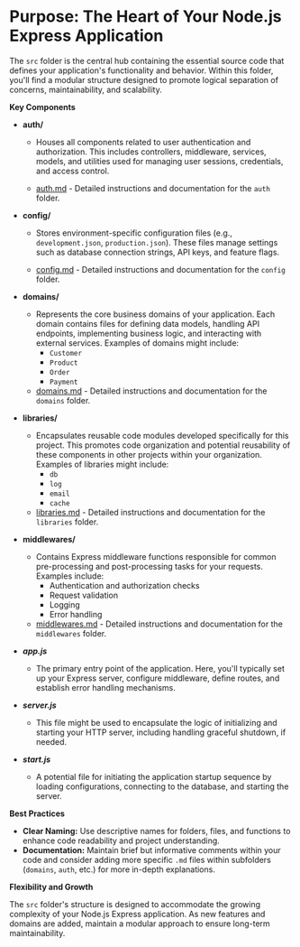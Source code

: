 # **Purpose: The Heart of Your Node.js Express Application**

The `src` folder is the central hub containing the essential source code that defines your application's functionality and behavior. Within this folder, you'll find a modular structure designed to promote logical separation of concerns, maintainability, and scalability.

 **Key Components**

* **auth/** 
   * Houses all components related to user authentication and authorization.  This includes controllers, middleware, services, models, and utilities used for managing user sessions, credentials, and access control.
   
   * [auth.md](/src/auth/auth.md) - Detailed instructions and documentation for the `auth` folder.

* **config/**
    * Stores environment-specific configuration files (e.g., `development.json`, `production.json`).  These files manage settings such as database connection strings, API keys, and feature flags.
    
    * [config.md](/src/config/config.md) - Detailed instructions and documentation for the `config` folder.

* **domains/**
    * Represents the core business domains of your application.  Each domain contains files for defining data models, handling API endpoints, implementing business logic, and interacting with external services.  Examples of domains might include:
       * `Customer`
       * `Product`
       * `Order`
       * `Payment`
    * [domains.md](/src/domains/domains.md) - Detailed instructions and documentation for the `domains` folder.

* **libraries/**
    * Encapsulates reusable code modules developed specifically for this project.  This promotes code organization and potential reusability of these components in other projects within your organization. Examples of libraries might include:
       * `db`
       * `log`
       * `email`
       * `cache`
    * [libraries.md](/src/libraries/libraries.md) - Detailed instructions and documentation for the `libraries` folder.

* **middlewares/**
    * Contains Express middleware functions responsible for common pre-processing and post-processing tasks for your requests. Examples include:
        * Authentication and authorization checks
        * Request validation
        * Logging
        * Error handling
    * [middlewares.md](/src/middlewares/middlewares.md) - Detailed instructions and documentation for the `middlewares` folder.

* ***app.js***
    * The primary entry point of the application.  Here, you'll typically set up your Express server, configure middleware, define routes, and establish error handling mechanisms. 

* ***server.js***
    * This file might be used to encapsulate the logic of initializing and starting your HTTP server, including handling graceful shutdown, if needed.

* ***start.js***
     * A potential file for initiating the application startup sequence by loading configurations, connecting to the database, and starting the server.

**Best Practices**

* **Clear Naming:** Use descriptive names for folders, files, and functions to enhance code readability and project understanding.
* **Documentation:**  Maintain brief but informative comments within your code and consider adding more specific `.md` files within subfolders (`domains`, `auth`, etc.) for more in-depth explanations.

**Flexibility and Growth**

The `src` folder's structure is designed to accommodate the growing complexity of your Node.js Express application. As new features and domains are added, maintain a modular approach to ensure long-term maintainability.
